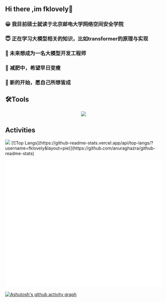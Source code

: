 ## Hi there ,im fklovely👋



### 😀 我目前硕士就读于北京邮电大学网络空间安全学院
### 😇 正在学习大模型相关的知识，比如transformer的原理与实现
### 🥕 未来想成为一名大模型开发工程师
### 💬 减肥中，希望早日变瘦
### 🐯 新的开始，愿自己所想皆成



## 🛠Tools
<p align="center">
  <a href="https://skillicons.dev">
    <img src="https://skillicons.dev/icons?i=git,python,docker,c,java,vscode,pytorch,anaconda,github,pycharm,idea,mysql,spring,js,nginx&theme=light" />
  </a>
</p>
<!--
<p>
  <img src="https://img.shields.io/badge/SpringBoot-6DB33F?logo=SpringBoot&logoColor=white&style=flat" alt="Java Badge" height="120px" width="200px">
  <img src="https://img.shields.io/badge/Pytorch-EE4C2C?logo=PyTorch&logoColor=white&style=flat" alt="Java Badge" height="120px" width="160px">
  <img src="https://raw.githubusercontent.com/alexnaiman/alexnaiman/master/resources/dev/java.svg" height="550px" width="128px" style="vertical-align:top; margin:6px 4px"  alt=""/>
  <img src="https://raw.githubusercontent.com/alexnaiman/alexnaiman/master/resources/dev/python.svg" height="150px" width="160px" style="vertical-align:top; margin:6px 4px"  alt=""/> 
</p>
-->



## Activities

<picture>
  
<img src="https://github-readme-stats.vercel.app/api?username=fklovely&show_icons=true&theme=radical" width="400">

</picture>
[![Top Langs](https://github-readme-stats.vercel.app/api/top-langs/?username=fklovely&layout=pie)](https://github.com/anuraghazra/github-readme-stats)

![](https://github.com/fklovely/fklovely/blob/main/metrics.classic.svg)

[![Ashutosh's github activity graph](https://github-readme-activity-graph.vercel.app/graph?username=fklovely&theme=vue)](https://github.com/ashutosh00710/github-readme-activity-graph)

